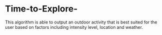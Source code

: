 # Time-to-Explore-
This algorithm is able to output an outdoor activity that is best suited for the user based on factors including intensity level, location and weather. 
